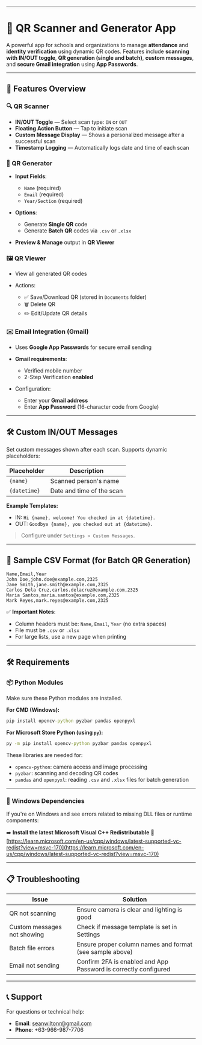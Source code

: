 

---

# 📱 QR Scanner and Generator App

A powerful app for schools and organizations to manage **attendance** and **identity verification** using dynamic QR codes. Features include **scanning with IN/OUT toggle**, **QR generation (single and batch)**, **custom messages**, and **secure Gmail integration** using **App Passwords**.

---

## 🚀 Features Overview

### 🔍 QR Scanner

* **IN/OUT Toggle** — Select scan type: `IN` or `OUT`
* **Floating Action Button** — Tap to initiate scan
* **Custom Message Display** — Shows a personalized message after a successful scan
* **Timestamp Logging** — Automatically logs date and time of each scan

### 🧾 QR Generator

* **Input Fields**:

  * `Name` (required)
  * `Email` (required)
  * `Year/Section` (required)
* **Options**:

  * Generate **Single QR** code
  * Generate **Batch QR** codes via `.csv` or `.xlsx`
* **Preview & Manage** output in **QR Viewer**

### 🖼️ QR Viewer

* View all generated QR codes
* Actions:

  * ✅ Save/Download QR (stored in `Documents` folder)
  * 🗑️ Delete QR
  * ✏️ Edit/Update QR details

### ✉️ Email Integration (Gmail)

* Uses **Google App Passwords** for secure email sending
* **Gmail requirements**:

  * Verified mobile number
  * 2-Step Verification **enabled**
* Configuration:

  * Enter your **Gmail address**
  * Enter **App Password** (16-character code from Google)

---

## 🛠️ Custom IN/OUT Messages

Set custom messages shown after each scan.
Supports dynamic placeholders:

| Placeholder  | Description               |
| ------------ | ------------------------- |
| `{name}`     | Scanned person's name     |
| `{datetime}` | Date and time of the scan |

**Example Templates:**

* IN: `Hi {name}, welcome! You checked in at {datetime}.`
* OUT: `Goodbye {name}, you checked out at {datetime}.`

> Configure under `Settings > Custom Messages`.

---

## 📂 Sample CSV Format (for Batch QR Generation)

```
Name,Email,Year
John Doe,john.doe@example.com,2325
Jane Smith,jane.smith@example.com,2325
Carlos Dela Cruz,carlos.delacruz@example.com,2325
Maria Santos,maria.santos@example.com,2325
Mark Reyes,mark.reyes@example.com,2325
```

✅ **Important Notes**:

* Column headers must be: `Name`, `Email`, `Year` (no extra spaces)
* File must be `.csv` or `.xlsx`
* For large lists, use a new page when printing

---

## 🛠️ Requirements

### 📦 Python Modules

Make sure these Python modules are installed.

**For CMD (Windows):**

```cmd
pip install opencv-python pyzbar pandas openpyxl
```

**For Microsoft Store Python (using `py`):**

```cmd
py -m pip install opencv-python pyzbar pandas openpyxl
```

These libraries are needed for:

* `opencv-python`: camera access and image processing
* `pyzbar`: scanning and decoding QR codes
* `pandas` and `openpyxl`: reading `.csv` and `.xlsx` files for batch generation

---

### 🧱 Windows Dependencies

If you're on Windows and see errors related to missing DLL files or runtime components:

➡️ **Install the latest Microsoft Visual C++ Redistributable**
🔗 [https://learn.microsoft.com/en-us/cpp/windows/latest-supported-vc-redist?view=msvc-170](https://learn.microsoft.com/en-us/cpp/windows/latest-supported-vc-redist?view=msvc-170)

---

## 📋 Troubleshooting

| Issue                       | Solution                                                        |
| --------------------------- | --------------------------------------------------------------- |
| QR not scanning             | Ensure camera is clear and lighting is good                     |
| Custom messages not showing | Check if message template is set in Settings                    |
| Batch file errors           | Ensure proper column names and format (see sample above)        |
| Email not sending           | Confirm 2FA is enabled and App Password is correctly configured |

---

## 📞 Support

For questions or technical help:

* **Email**: [seanwiltonr@gmail.com](mailto:seanwiltonr@gmail.com)
* **Phone**: +63-966-987-7706

---


